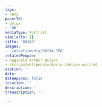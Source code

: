 ```yaml
---
tags:
- navy
paperId:
- Velox
- '06'
mediaType: Portrait
similarTo: []
title: '00154'
images:
- "/assets/media/00154.JPG"
relatedPeople:
- Reginald Arthur Wilson
- src/content/people/doris-adeline-ward.md
caption: ''
date: 
dateApprox: false
location: ''
description: ''
transcription: ''

---
```

